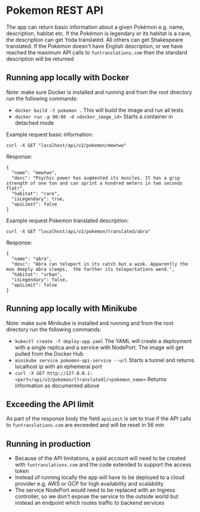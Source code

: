# Pokemon REST API

The app can return basic information about a given Pokémon e.g. name, description, habitat etc. If the Pokémon is legendary or its habitat is a cave, the description can get Yoda translated. 
All others can get Shakespeare translated. If the Pokémon doesn't have English description, or we have reached the maximum API calls to `funtranslations.com` then the standard description will be returned


## Running app locally with Docker

Note: make sure Docker is installed and running and from the root directory run the following commands:

- `docker build -t pokemon .` This will build the image and run all tests
- `docker run -p 80:80 -d <docker_image_id>` Starts a container in detached mode

Example request basic information:

```
curl -X GET "localhost/api/v2/pokemon/mewtwo"
```

Response:
```
{
  "name": "mewtwo",
  "desc": "Psychic power has augmented its muscles. It has a grip strength of one ton and can sprint a hundred meters in two seconds flat!",
  "habitat": "rare",
  "isLegendary": true,
  "apiLimit": false
}
```

Example request Pokemon translated description:

```
curl -X GET "localhost/api/v2/pokemon/translated/abra"
```

Response:

```
{
  "name": "abra",
  "desc": "Abra can teleport in its catch but a wink. Apparently the moo deeply abra sleeps,  the farther its teleportations wend.",
  "habitat": "urban",
  "isLegendary": false,
  "apiLimit": false
}
```

## Running app locally with Minikube

Note: make sure Minikube is installed and running and from the root directory run the following commands:

- `kubectl create -f deploy-app.yaml` The YAML will create a deployment with a single replica and a service with NodePort. The image will get pulled from the Docker Hub
- `minikube service pokemon-api-service --url` Starts a tunnel and returns localhost ip with an ephemeral port
- `curl -X GET http://127.0.0.1:<port>/api/v2/pokemon/[translated]/<pokemon_name>` Returns information as documented above

## Exceeding the API limit

As part of the response body the field `apiLimit` is set to true if the API calls to `funtranslations.com` are exceeded and will be reset in 56 min

## Running in production

- Because of the API limitations, a paid account will need to be created with `funtranslations.com` and the code extended to support the access token
- Instead of running locally the app will have to be deployed to a cloud provider e.g. AWS or GCP for high availability and scalability
- The service NodePort would need to be replaced with an Ingress controller, so we don't expose the service to the outside world but instead an endpoint which routes traffic to backend services

